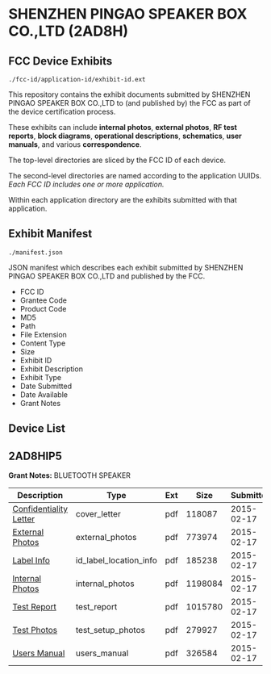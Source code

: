 # SHENZHEN PINGAO SPEAKER BOX CO.,LTD (2AD8H)
## FCC Device Exhibits

```
./fcc-id/application-id/exhibit-id.ext
```

This repository contains the exhibit documents submitted by SHENZHEN PINGAO SPEAKER BOX CO.,LTD to (and published by) the FCC as part of the device certification process.

These exhibits can include **internal photos**, **external photos**, **RF test reports**, **block diagrams**, **operational descriptions**, **schematics**, **user manuals**, and various **correspondence**.

The top-level directories are sliced by the FCC ID of each device.

The second-level directories are named according to the application UUIDs. *Each FCC ID includes one or more application.*

Within each application directory are the exhibits submitted with that application. 

## Exhibit Manifest

```
./manifest.json
```

JSON manifest which describes each exhibit submitted by SHENZHEN PINGAO SPEAKER BOX CO.,LTD and published by the FCC.

- FCC ID
- Grantee Code
- Product Code
- MD5
- Path
- File Extension
- Content Type
- Size
- Exhibit ID
- Exhibit Description
- Exhibit Type
- Date Submitted
- Date Available
- Grant Notes

## Device List
## 2AD8HIP5
**Grant Notes:** BLUETOOTH SPEAKER

| Description | Type | Ext | Size | Submitted | Available |
| ----------- | ---- | --- | ---- | --------- | --------- |
| [Confidentiality Letter](2AD8HIP5/9f7000164ba1ff62b2926d472a32d71c/2536702.pdf) | cover_letter | pdf | 118087 | 2015-02-17 | 2015-02-17 |
| [External Photos](2AD8HIP5/9f7000164ba1ff62b2926d472a32d71c/2536703.pdf) | external_photos | pdf | 773974 | 2015-02-17 | 2015-02-17 |
| [Label Info](2AD8HIP5/9f7000164ba1ff62b2926d472a32d71c/2536705.pdf) | id_label_location_info | pdf | 185238 | 2015-02-17 | 2015-02-17 |
| [Internal Photos](2AD8HIP5/9f7000164ba1ff62b2926d472a32d71c/2536704.pdf) | internal_photos | pdf | 1198084 | 2015-02-17 | 2015-02-17 |
| [Test Report](2AD8HIP5/9f7000164ba1ff62b2926d472a32d71c/2536707.pdf) | test_report | pdf | 1015780 | 2015-02-17 | 2015-02-17 |
| [Test Photos](2AD8HIP5/9f7000164ba1ff62b2926d472a32d71c/2536706.pdf) | test_setup_photos | pdf | 279927 | 2015-02-17 | 2015-02-17 |
| [Users Manual](2AD8HIP5/9f7000164ba1ff62b2926d472a32d71c/2536708.pdf) | users_manual | pdf | 326584 | 2015-02-17 | 2015-02-17 |
